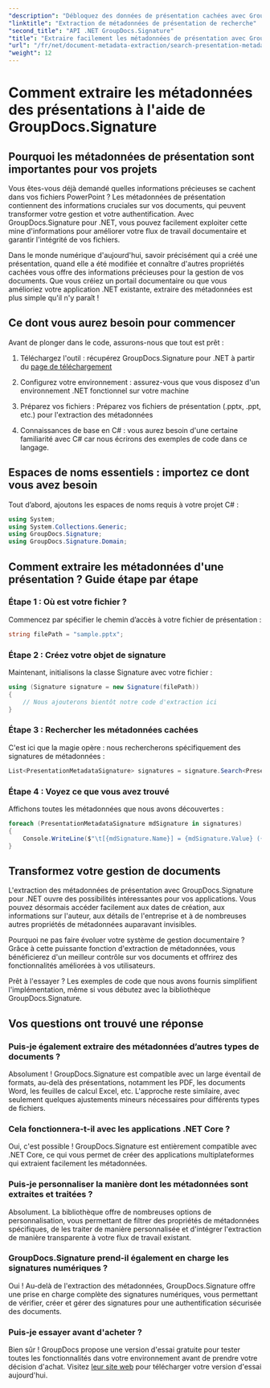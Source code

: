 ```yaml
---
"description": "Débloquez des données de présentation cachées avec GroupDocs.Signature pour .NET. Apprenez à extraire et exploiter les métadonnées pour optimiser votre système de gestion documentaire."
"linktitle": "Extraction de métadonnées de présentation de recherche"
"second_title": "API .NET GroupDocs.Signature"
"title": "Extraire facilement les métadonnées de présentation avec GroupDocs.Signature"
"url": "/fr/net/document-metadata-extraction/search-presentation-metadata-extraction/"
"weight": 12
---
```


# Comment extraire les métadonnées des présentations à l'aide de GroupDocs.Signature

## Pourquoi les métadonnées de présentation sont importantes pour vos projets

Vous êtes-vous déjà demandé quelles informations précieuses se cachent dans vos fichiers PowerPoint ? Les métadonnées de présentation contiennent des informations cruciales sur vos documents, qui peuvent transformer votre gestion et votre authentification. Avec GroupDocs.Signature pour .NET, vous pouvez facilement exploiter cette mine d'informations pour améliorer votre flux de travail documentaire et garantir l'intégrité de vos fichiers.

Dans le monde numérique d'aujourd'hui, savoir précisément qui a créé une présentation, quand elle a été modifiée et connaître d'autres propriétés cachées vous offre des informations précieuses pour la gestion de vos documents. Que vous créiez un portail documentaire ou que vous amélioriez votre application .NET existante, extraire des métadonnées est plus simple qu'il n'y paraît !

## Ce dont vous aurez besoin pour commencer

Avant de plonger dans le code, assurons-nous que tout est prêt :

1. Téléchargez l'outil : récupérez GroupDocs.Signature pour .NET à partir du [page de téléchargement](https://releases.groupdocs.com/signature/net/)
   
2. Configurez votre environnement : assurez-vous que vous disposez d'un environnement .NET fonctionnel sur votre machine
   
3. Préparez vos fichiers : Préparez vos fichiers de présentation (.pptx, .ppt, etc.) pour l'extraction des métadonnées
   
4. Connaissances de base en C# : vous aurez besoin d'une certaine familiarité avec C# car nous écrirons des exemples de code dans ce langage.

## Espaces de noms essentiels : importez ce dont vous avez besoin

Tout d’abord, ajoutons les espaces de noms requis à votre projet C# :

```csharp
using System;
using System.Collections.Generic;
using GroupDocs.Signature;
using GroupDocs.Signature.Domain;
```

## Comment extraire les métadonnées d'une présentation ? Guide étape par étape

### Étape 1 : Où est votre fichier ?

Commencez par spécifier le chemin d’accès à votre fichier de présentation :

```csharp
string filePath = "sample.pptx";
```

### Étape 2 : Créez votre objet de signature

Maintenant, initialisons la classe Signature avec votre fichier :

```csharp
using (Signature signature = new Signature(filePath))
{
    // Nous ajouterons bientôt notre code d'extraction ici
}
```

### Étape 3 : Rechercher les métadonnées cachées

C'est ici que la magie opère : nous rechercherons spécifiquement des signatures de métadonnées :

```csharp
List<PresentationMetadataSignature> signatures = signature.Search<PresentationMetadataSignature>(SignatureType.Metadata);
```

### Étape 4 : Voyez ce que vous avez trouvé

Affichons toutes les métadonnées que nous avons découvertes :

```csharp
foreach (PresentationMetadataSignature mdSignature in signatures)
{
    Console.WriteLine($"\t[{mdSignature.Name}] = {mdSignature.Value} ({mdSignature.Type})");
}
```

## Transformez votre gestion de documents

L'extraction des métadonnées de présentation avec GroupDocs.Signature pour .NET ouvre des possibilités intéressantes pour vos applications. Vous pouvez désormais accéder facilement aux dates de création, aux informations sur l'auteur, aux détails de l'entreprise et à de nombreuses autres propriétés de métadonnées auparavant invisibles.

Pourquoi ne pas faire évoluer votre système de gestion documentaire ? Grâce à cette puissante fonction d'extraction de métadonnées, vous bénéficierez d'un meilleur contrôle sur vos documents et offrirez des fonctionnalités améliorées à vos utilisateurs.

Prêt à l'essayer ? Les exemples de code que nous avons fournis simplifient l'implémentation, même si vous débutez avec la bibliothèque GroupDocs.Signature.

## Vos questions ont trouvé une réponse

### Puis-je également extraire des métadonnées d’autres types de documents ?

Absolument ! GroupDocs.Signature est compatible avec un large éventail de formats, au-delà des présentations, notamment les PDF, les documents Word, les feuilles de calcul Excel, etc. L'approche reste similaire, avec seulement quelques ajustements mineurs nécessaires pour différents types de fichiers.

### Cela fonctionnera-t-il avec les applications .NET Core ?

Oui, c'est possible ! GroupDocs.Signature est entièrement compatible avec .NET Core, ce qui vous permet de créer des applications multiplateformes qui extraient facilement les métadonnées.

### Puis-je personnaliser la manière dont les métadonnées sont extraites et traitées ?

Absolument. La bibliothèque offre de nombreuses options de personnalisation, vous permettant de filtrer des propriétés de métadonnées spécifiques, de les traiter de manière personnalisée et d'intégrer l'extraction de manière transparente à votre flux de travail existant.

### GroupDocs.Signature prend-il également en charge les signatures numériques ?

Oui ! Au-delà de l'extraction des métadonnées, GroupDocs.Signature offre une prise en charge complète des signatures numériques, vous permettant de vérifier, créer et gérer des signatures pour une authentification sécurisée des documents.

### Puis-je essayer avant d'acheter ?

Bien sûr ! GroupDocs propose une version d'essai gratuite pour tester toutes les fonctionnalités dans votre environnement avant de prendre votre décision d'achat. Visitez [leur site web](https://releases.groupdocs.com/) pour télécharger votre version d'essai aujourd'hui.